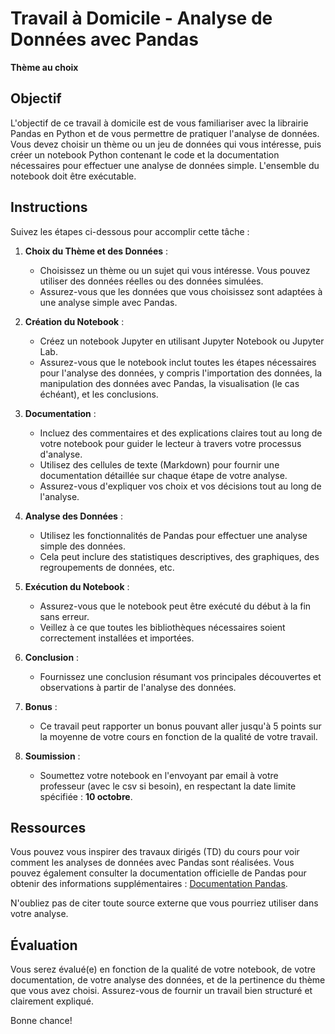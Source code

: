 # Travail à Domicile - Analyse de Données avec Pandas

**Thème au choix**

## Objectif

L'objectif de ce travail à domicile est de vous familiariser avec la librairie Pandas en Python et de vous permettre de pratiquer l'analyse de données. Vous devez choisir un thème ou un jeu de données qui vous intéresse, puis créer un notebook Python contenant le code et la documentation nécessaires pour effectuer une analyse de données simple. L'ensemble du notebook doit être exécutable.

## Instructions

Suivez les étapes ci-dessous pour accomplir cette tâche :

1. **Choix du Thème et des Données** :
   - Choisissez un thème ou un sujet qui vous intéresse. Vous pouvez utiliser des données réelles ou des données simulées.
   - Assurez-vous que les données que vous choisissez sont adaptées à une analyse simple avec Pandas.

2. **Création du Notebook** :
   - Créez un notebook Jupyter en utilisant Jupyter Notebook ou Jupyter Lab.
   - Assurez-vous que le notebook inclut toutes les étapes nécessaires pour l'analyse des données, y compris l'importation des données, la manipulation des données avec Pandas, la visualisation (le cas échéant), et les conclusions.

3. **Documentation** :
   - Incluez des commentaires et des explications claires tout au long de votre notebook pour guider le lecteur à travers votre processus d'analyse.
   - Utilisez des cellules de texte (Markdown) pour fournir une documentation détaillée sur chaque étape de votre analyse.
   - Assurez-vous d'expliquer vos choix et vos décisions tout au long de l'analyse.

4. **Analyse des Données** :
   - Utilisez les fonctionnalités de Pandas pour effectuer une analyse simple des données.
   - Cela peut inclure des statistiques descriptives, des graphiques, des regroupements de données, etc.
   
5. **Exécution du Notebook** :
   - Assurez-vous que le notebook peut être exécuté du début à la fin sans erreur.
   - Veillez à ce que toutes les bibliothèques nécessaires soient correctement installées et importées.
   
6. **Conclusion** :
   - Fournissez une conclusion résumant vos principales découvertes et observations à partir de l'analyse des données.

7. **Bonus** :
   - Ce travail peut rapporter un bonus pouvant aller jusqu'à 5 points sur la moyenne de votre cours en fonction de la qualité de votre travail.

8. **Soumission** :
   - Soumettez votre notebook en l'envoyant par email à votre professeur (avec le csv si besoin), en respectant la date limite spécifiée : **10 octobre**.

## Ressources

Vous pouvez vous inspirer des travaux dirigés (TD) du cours pour voir comment les analyses de données avec Pandas sont réalisées. Vous pouvez également consulter la documentation officielle de Pandas pour obtenir des informations supplémentaires : [Documentation Pandas](https://pandas.pydata.org/pandas-docs/stable/index.html).

N'oubliez pas de citer toute source externe que vous pourriez utiliser dans votre analyse.

## Évaluation

Vous serez évalué(e) en fonction de la qualité de votre notebook, de votre documentation, de votre analyse des données, et de la pertinence du thème que vous avez choisi. Assurez-vous de fournir un travail bien structuré et clairement expliqué.

Bonne chance!
